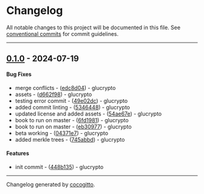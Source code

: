 # Changelog
All notable changes to this project will be documented in this file. See [conventional commits](https://www.conventionalcommits.org/) for commit guidelines.

- - -
## [0.1.0](https://github.com/cocogitto/cocogitto_bot_playground/compare/448b13513f6ce57566b4d4084b7d10b599c5383d..0.1.0) - 2024-07-19
#### Bug Fixes
- merge conflicts - ([edc8d04](https://github.com/cocogitto/cocogitto_bot_playground/commit/edc8d041f3ebed716cf57d57b72a842dffc341f3)) - glucrypto
- assets - ([d662f98](https://github.com/cocogitto/cocogitto_bot_playground/commit/d662f988d0f99385291aafe284fef0e2d54fa96f)) - glucrypto
- testing error commit - ([49e02dc](https://github.com/cocogitto/cocogitto_bot_playground/commit/49e02dcf86035ec2a41d8a6352fda661d185f709)) - glucrypto
- added commit linting - ([5346448](https://github.com/cocogitto/cocogitto_bot_playground/commit/534644886c9ff76d15a29edf6507da44cf0daa47)) - glucrypto
- updated license and added assets - ([54ae67e](https://github.com/cocogitto/cocogitto_bot_playground/commit/54ae67e8883b45230767528989b874c63d67e215)) - glucrypto
- book to run on master - ([6fd1981](https://github.com/cocogitto/cocogitto_bot_playground/commit/6fd1981232900c0e1f9da0f6ff456661426d8145)) - glucrypto
- book to run on master - ([eb30977](https://github.com/cocogitto/cocogitto_bot_playground/commit/eb30977bcef07157b573afadcf9fd4488fe03ed3)) - glucrypto
- beta working - ([04371e7](https://github.com/cocogitto/cocogitto_bot_playground/commit/04371e72d98b0523ba8dfe81109db0541bd62bba)) - glucrypto
- added merkle trees - ([745abbd](https://github.com/cocogitto/cocogitto_bot_playground/commit/745abbdefd5d0d45d2f95fa259bee360e08f654d)) - glucrypto
#### Features
- init commit - ([448b135](https://github.com/cocogitto/cocogitto_bot_playground/commit/448b13513f6ce57566b4d4084b7d10b599c5383d)) - glucrypto

- - -

Changelog generated by [cocogitto](https://github.com/cocogitto/cocogitto).